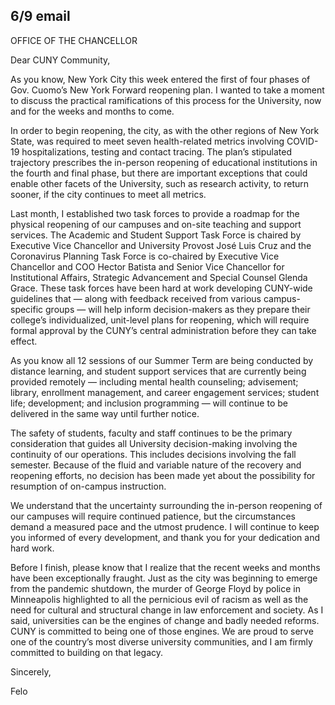 6/9 email
----

OFFICE OF THE CHANCELLOR

Dear CUNY Community, 

As you know, New York City this week entered the first of four phases of Gov. Cuomo’s New York Forward reopening plan. I wanted to take a moment to discuss the practical ramifications of this process for the University, now and for the weeks and months to come. 

In order to begin reopening, the city, as with the other regions of New York State, was required to meet seven health-related metrics involving COVID-19 hospitalizations, testing and contact tracing. The plan’s stipulated trajectory prescribes the in-person reopening of educational institutions in the fourth and final phase, but there are important exceptions that could enable other facets of the University, such as research activity, to return sooner, if the city continues to meet all metrics.

Last month, I established two task forces to provide a roadmap for the physical reopening of our campuses and on-site teaching and support services. The Academic and Student Support Task Force is chaired by Executive Vice Chancellor and University Provost José Luis Cruz and the Coronavirus Planning Task Force is co-chaired by Executive Vice Chancellor and COO Hector Batista and Senior Vice Chancellor for Institutional Affairs, Strategic Advancement and Special Counsel Glenda Grace. These task forces have been hard at work developing CUNY-wide guidelines that — along with  feedback received from various campus-specific groups — will help inform decision-makers as they prepare their college’s individualized, unit-level plans for reopening, which will require formal approval by the CUNY’s central administration before they can take effect.

As you know all 12 sessions of our Summer Term are being conducted by distance learning, and student support services that are currently being provided remotely — including mental health counseling; advisement; library, enrollment management, and career engagement services; student life; development; and inclusion programming — will continue to be delivered in the same way until further notice.  

The safety of students, faculty and staff continues to be the primary consideration that guides all University decision-making involving the continuity of our operations. This includes decisions involving the fall semester. Because of the fluid and variable nature of the recovery and reopening efforts, no decision has been made yet about the possibility for resumption of on-campus instruction. 

We understand that the uncertainty surrounding the in-person reopening of our campuses will require continued patience, but the circumstances demand a measured pace and the utmost prudence. I will continue to keep you informed of every development, and thank you for your dedication and hard work. 

Before I finish, please know that I realize that the recent weeks and months have been exceptionally fraught. Just as the city was beginning to emerge from the pandemic shutdown, the murder of George Floyd by police in Minneapolis highlighted to all the pernicious evil of racism as well as the need for cultural and structural change in law enforcement and society. As I said, universities can be the engines of change and badly needed reforms. CUNY is committed to being one of those engines. We are proud to serve one of the country’s most diverse university communities, and I am firmly committed to building on that legacy.

Sincerely,

Felo

